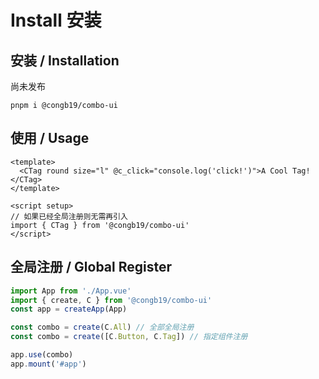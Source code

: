 # Install 安装

## 安装 / Installation

尚未发布

`pnpm i @congb19/combo-ui`

## 使用 / Usage

```vue
<template>
  <CTag round size="l" @c_click="console.log('click!')">A Cool Tag!</CTag>
</template>

<script setup>
// 如果已经全局注册则无需再引入
import { CTag } from '@congb19/combo-ui'
</script>
```

## 全局注册 / Global Register

```typescript
import App from './App.vue'
import { create, C } from '@congb19/combo-ui'
const app = createApp(App)

const combo = create(C.All) // 全部全局注册
const combo = create([C.Button, C.Tag]) // 指定组件注册

app.use(combo)
app.mount('#app')
```
